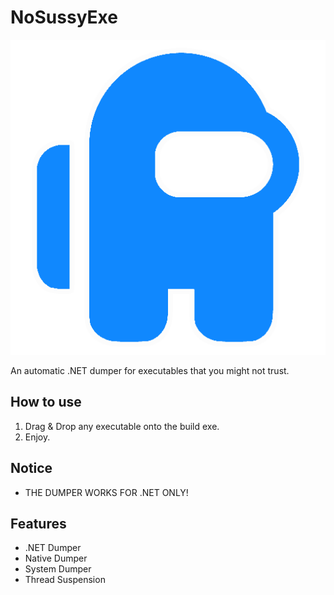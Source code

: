 # NoSussyExe
<img src="https://github.com/Zebratic/NoSussyExe/blob/main/icon.png?raw=true"/>

 An automatic .NET dumper for executables that you might not trust.

## How to use
1. Drag & Drop any executable onto the build exe.
2. Enjoy.

## Notice
- THE DUMPER WORKS FOR .NET ONLY!

## Features
- .NET Dumper
- Native Dumper
- System Dumper
- Thread Suspension
